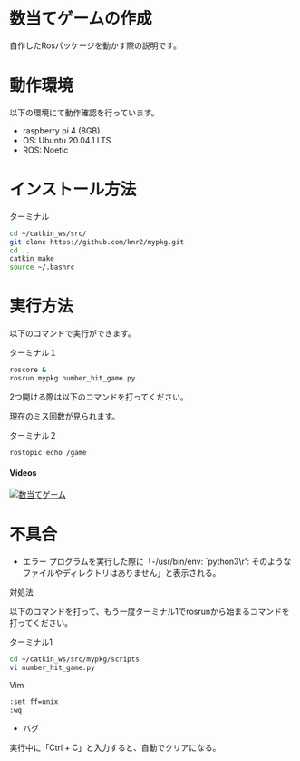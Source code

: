# 数当てゲームの作成

自作したRosパッケージを動かす際の説明です。


# 動作環境

以下の環境にて動作確認を行っています。

- raspberry pi 4 (8GB)
- OS: Ubuntu 20.04.1 LTS
- ROS: Noetic

# インストール方法

ターミナル
```sh
cd ~/catkin_ws/src/
git clone https://github.com/knr2/mypkg.git
cd ..
catkin_make
source ~/.bashrc
```

# 実行方法

以下のコマンドで実行ができます。

ターミナル１
```sh
roscore &
rosrun mypkg number_hit_game.py
```

2つ開ける際は以下のコマンドを打ってください。

現在のミス回数が見られます。

ターミナル２
```sh
rostopic echo /game
```

#### Videos

[![数当てゲーム](http://img.youtube.com/vi/CGEOpmOQD3M/hqdefault.jpg)](https://youtu.be/CGEOpmOQD3M)


# 不具合

- エラー
プログラムを実行した際に「-/usr/bin/env: `python3\r': そのようなファイルやディレクトリはありません」と表示される。

対処法

以下のコマンドを打って、もう一度ターミナル1でrosrunから始まるコマンドを打ってください。

ターミナル1
```sh
cd ~/catkin_ws/src/mypkg/scripts
vi number_hit_game.py
```

Vim
```sh
:set ff=unix
:wq
```
- バグ

実行中に「Ctrl + C」と入力すると、自動でクリアになる。
